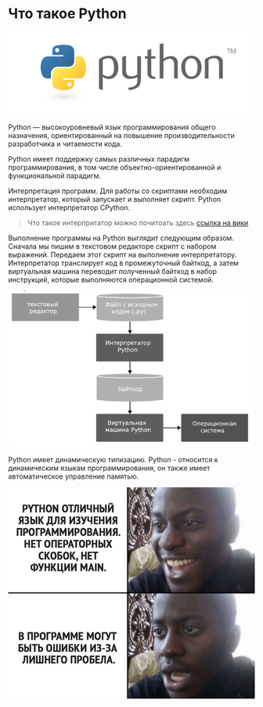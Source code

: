 # Что такое Python
![Лого](../images/logo.png)

Python — высокоуровневый язык программирования общего назначения, ориентированный на повышение производительности разработчика и читаемости кода.

Python имеет поддержку самых различных парадигм программирования, в том числе объектно-ориентированной и функциональной парадигм.

Интерпретация программ. Для работы со скриптами необходим интерпретатор, который запускает и выполняет скрипт.
Python использует интерпретатор CPython.

> Что такое интерпритатор можно почитоать здесь [ссылка на вики](https://ru.wikipedia.org/wiki/%D0%98%D0%BD%D1%82%D0%B5%D1%80%D0%BF%D1%80%D0%B5%D1%82%D0%B0%D1%82%D0%BE%D1%80)

Выполнение программы на Python выглядит следующим образом. Сначала мы пишим в текстовом редакторе скрипт с набором выражений. Передаем этот скрипт на выполнение интерпретатору. Интерпретатор транслирует код в промежуточный байткод, а затем виртуальная машина переводит полученный байткод в набор инструкций, которые выполняются операционной системой.

![Инструкция](../images/instruction.png)

Python имеет динамическую типизацию.
Python - относится к динамическим языкам программирования, он также имеет автоматическое управление памятью.

![Короротко про типизацию](../images/mem-2.jpg)